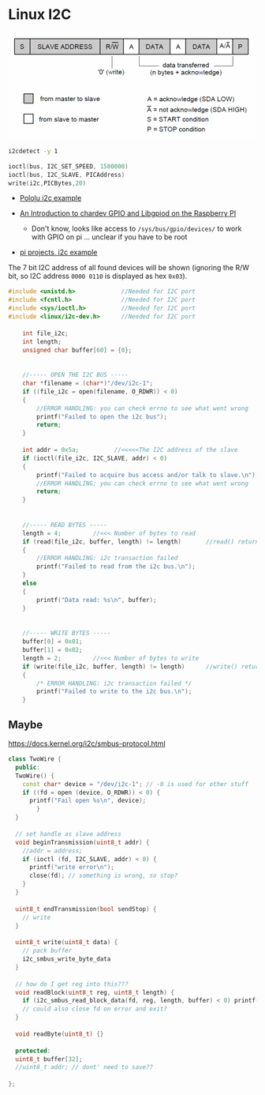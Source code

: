 # Linux I2C

![](./7-bit-address-i2c.gif)

```bash
i2cdetect -y 1
```

```c
ioctl(bus, I2C_SET_SPEED, 1500000)
ioctl(bus, I2C_SLAVE, PICAddress)
write(i2c,PICBytes,20)
```

- [Pololu i2c example](https://www.pololu.com/docs/0J73/15.8)

- [An Introduction to chardev GPIO and Libgpiod on the Raspberry PI](https://www.beyondlogic.org/an-introduction-to-chardev-gpio-and-libgpiod-on-the-raspberry-pi/)
  - Don't know, looks like access to `/sys/bus/gpio/devices/` to work with GPIO on pi ... unclear if you have to be root


- [pi projects, i2c example](https://raspberry-projects.com/pi/programming-in-c/i2c/using-the-i2c-interface)

The 7 bit I2C address of all found devices will be shown (ignoring the R/W bit,
so I2C address `0000 0110` is displayed as hex `0x03`).

```c
#include <unistd.h>				//Needed for I2C port
#include <fcntl.h>				//Needed for I2C port
#include <sys/ioctl.h>			//Needed for I2C port
#include <linux/i2c-dev.h>		//Needed for I2C port

	int file_i2c;
	int length;
	unsigned char buffer[60] = {0};


	//----- OPEN THE I2C BUS -----
	char *filename = (char*)"/dev/i2c-1";
	if ((file_i2c = open(filename, O_RDWR)) < 0)
	{
		//ERROR HANDLING: you can check errno to see what went wrong
		printf("Failed to open the i2c bus");
		return;
	}

	int addr = 0x5a;          //<<<<<The I2C address of the slave
	if (ioctl(file_i2c, I2C_SLAVE, addr) < 0)
	{
		printf("Failed to acquire bus access and/or talk to slave.\n");
		//ERROR HANDLING; you can check errno to see what went wrong
		return;
	}


	//----- READ BYTES -----
	length = 4;			//<<< Number of bytes to read
	if (read(file_i2c, buffer, length) != length)		//read() returns the number of bytes actually read, if it doesn't match then an error occurred (e.g. no response from the device)
	{
		//ERROR HANDLING: i2c transaction failed
		printf("Failed to read from the i2c bus.\n");
	}
	else
	{
		printf("Data read: %s\n", buffer);
	}


	//----- WRITE BYTES -----
	buffer[0] = 0x01;
	buffer[1] = 0x02;
	length = 2;			//<<< Number of bytes to write
	if (write(file_i2c, buffer, length) != length)		//write() returns the number of bytes actually written, if it doesn't match then an error occurred (e.g. no response from the device)
	{
		/* ERROR HANDLING: i2c transaction failed */
		printf("Failed to write to the i2c bus.\n");
	}
```



## Maybe

https://docs.kernel.org/i2c/smbus-protocol.html

```c++
class TwoWire {
  public:
  TwoWire() {
    const char* device = "/dev/i2c-1"; // -0 is used for other stuff
    if ((fd = open (device, O_RDWR)) < 0) {
      printf("Fail open %s\n", device);
		}
  }

  // set handle as slave address
  void beginTransmission(uint8_t addr) {
    //addr = address;
    if (ioctl (fd, I2C_SLAVE, addr) < 0) {
      printf("write error\n");
      close(fd); // something is wrong, so stop?
    }
  }

  uint8_t endTransmission(bool sendStop) {
    // write
  }

  uint8_t write(uint8_t data) {
    // pack buffer
    i2c_smbus_write_byte_data
  }

  // how do I get reg into this???
  void readBlock(uint8_t reg, uint8_t length) {
    if (i2c_smbus_read_block_data(fd, reg, length, buffer) < 0) printf("block read error\n");
    // could also close fd on error and exit?
  }

  void readByte(uint8_t) {}

  protected:
  uint8_t buffer[32];
  //uint8_t addr; // dont' need to save??

};

```









